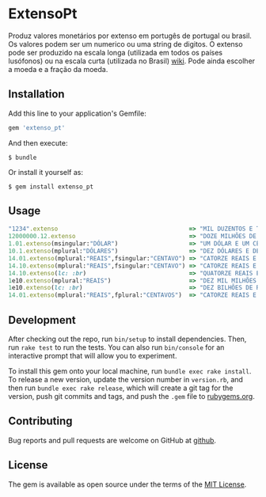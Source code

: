 # ExtensoPt

Produz valores monetários por extenso em portugês de portugal ou brasil. Os valores podem ser um numerico ou uma string de digitos. O extenso pode ser produzido na escala longa (utilizada em todos os países lusófonos) ou na escala curta (utilizada no Brasil) [wiki](https://pt.wikipedia.org/wiki/Escalas_curta_e_longa). Pode ainda escolher a moeda e a fração da moeda.

## Installation

Add this line to your application's Gemfile:

```ruby
gem 'extenso_pt'
```

And then execute:

    $ bundle

Or install it yourself as:

    $ gem install extenso_pt

## Usage

```ruby
"1234".extenso                                     => "MIL DUZENTOS E TRINTA E QUATRO EUROS"
12000000.12.extenso                                => "DOZE MILHÕES DE EUROS E DOZE CÊNTIMOS"
1.01.extenso(msingular:"DÓLAR")                    => "UM DÓLAR E UM CÊNTIMO"         
10.1.extenso(mplural:"DÓLARES")                    => "DEZ DÓLARES E DEZ CÊNTIMOS"    # plural inferido <silgular> mais "S"
14.01.extenso(mplural:"REAIS",fsingular:"CENTAVO") => "CATORZE REAIS E UM CENTAVO"
14.10.extenso(mplural:"REAIS",fsingular:"CENTAVO") => "CATORZE REAIS E DEZ CENTAVOS"
14.10.extenso(lc: :br)                             => "QUATORZE REAIS E DEZ CENTAVOS"
1e10.extenso(mplural:"REAIS")                      => "DEZ MIL MILHÕES DE REAIS"      # portugal usa escala longa
1e10.extenso(lc: :br)                              => "DEZ BILHÕES DE REAIS"          # brasil usa escala curta
14.01.extenso(mplural:"REAIS",fplural:"CENTAVOS")  => "CATORZE REAIS E UM CENTAVO"    # singular inferido <plural> menos "S"
```

## Development

After checking out the repo, run `bin/setup` to install dependencies. Then, run `rake test` to run the tests. You can also run `bin/console` for an interactive prompt that will allow you to experiment.

To install this gem onto your local machine, run `bundle exec rake install`. To release a new version, update the version number in `version.rb`, and then run `bundle exec rake release`, which will create a git tag for the version, push git commits and tags, and push the `.gem` file to [rubygems.org](https://rubygems.org).

## Contributing

Bug reports and pull requests are welcome on GitHub at [github](https://github.com/hernanilr/extenso_pt).

## License

The gem is available as open source under the terms of the [MIT License](https://opensource.org/licenses/MIT).
